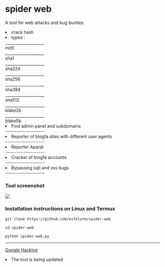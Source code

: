 # spider web

A tool for web attacks and bug bunties 

<li> crack hash <li/>
types :<br/>
____________________<br/>
md5<br/>
____________________<br/>
sha1<br/>
____________________<br/>
sha224<br/>
____________________<br/>
sha256<br/>
____________________<br/>
sha384<br/>
____________________<br/>
sha512<br/>
____________________<br/>
blake2b<br/>
____________________<br/>
blake5b<br/> 
<li> Find admin panel and subdomains </li>
--------------------
<li> Reporter of blogfa sites with different user agents </li>
--------------------
<li> Reporter Aparat </li>
--------------------
<li> Cracker of blogfa accounts </li>
--------------------
<li> Bypassing sqli and xss bugs </li>
--------------------
<h3> Tool screenshot </h3>
<a href="https://t.me/esfelurm" target="_blank"><img src="https://s2.uupload.ir/files/img_20230118_120030_648_sgys.jpg" border="0"/></a>
<h3>Installation instructions on Linux and Termux </h3>

``` 
git clone https://github.com/esfelurm/spider-web

cd spider-web

python spider-web.py
```
--------------------

<a href="https://github.com/esfelurm/google-hacking">Google Hacking</a>

<li> The tool is being updated </li>


